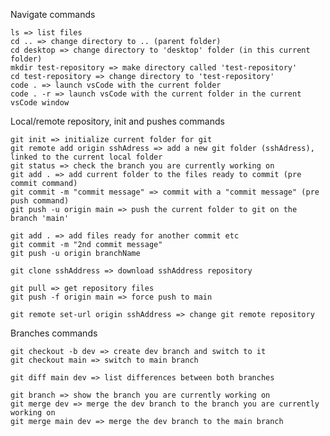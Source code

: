 Navigate commands 

    ls => list files
    cd .. => change directory to .. (parent folder)
    cd desktop => change directory to 'desktop' folder (in this current folder)
    mkdir test-repository => make directory called 'test-repository'
    cd test-repository => change directory to 'test-repository'
    code . => launch vsCode with the current folder  
    code . -r => launch vsCode with the current folder in the current vsCode window
    
Local/remote repository, init and pushes commands
 
    git init => initialize current folder for git
    git remote add origin sshAdress => add a new git folder (sshAdress), linked to the current local folder
    git status => check the branch you are currently working on
    git add . => add current folder to the files ready to commit (pre commit command)
    git commit -m "commit message" => commit with a "commit message" (pre push command)
    git push -u origin main => push the current folder to git on the branch 'main'
    
    git add . => add files ready for another commit etc
    git commit -m "2nd commit message"
    git push -u origin branchName
    
    git clone sshAddress => download sshAddress repository

    git pull => get repository files
    git push -f origin main => force push to main

    git remote set-url origin sshAddress => change git remote repository
    
Branches commands
    
    git checkout -b dev => create dev branch and switch to it
    git checkout main => switch to main branch
    
    git diff main dev => list differences between both branches
    
    git branch => show the branch you are currently working on
    git merge dev => merge the dev branch to the branch you are currently working on
    git merge main dev => merge the dev branch to the main branch
